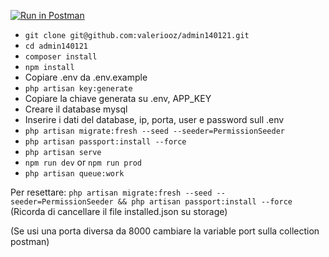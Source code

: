 [![Run in Postman](https://run.pstmn.io/button.svg)](https://app.getpostman.com/run-collection/aff1424de760839b69ec)

-   `git clone git@github.com:valeriooz/admin140121.git`
-   `cd admin140121`
-   `composer install`
-   `npm install`
-   Copiare .env da .env.example
-   `php artisan key:generate`
-   Copiare la chiave generata su .env, APP_KEY
-   Creare il database mysql
-   Inserire i dati del database, ip, porta, user e password sull .env
-   `php artisan migrate:fresh --seed --seeder=PermissionSeeder`
-   `php artisan passport:install --force`
-   `php artisan serve`
-   `npm run dev` or `npm run prod`
-   `php artisan queue:work`

Per resettare:
`php artisan migrate:fresh --seed --seeder=PermissionSeeder && php artisan passport:install --force`
(Ricorda di cancellare il file installed.json su storage)

(Se usi una porta diversa da 8000 cambiare la variable port sulla collection postman)
